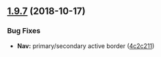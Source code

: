 ## [1.9.7](https://github.com/alibaba-fusion/next/compare/1.9.6...1.9.7) (2018-10-17)


### Bug Fixes

* **Nav:** primary/secondary active border ([4c2c211](https://github.com/alibaba-fusion/next/commit/4c2c211))



